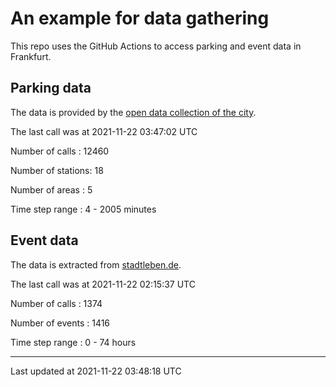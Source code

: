 # An example for data gathering

This repo uses the GitHub Actions to access parking and event data in Frankfurt.

## Parking data
The data is provided by the [open data collection of the city](https://www.offenedaten.frankfurt.de/).

The last call was at 2021-11-22 03:47:02 UTC

Number of calls   : 12460

Number of stations:    18

Number of areas   :     5

Time step range   :     4 -  2005 minutes


## Event data
The data is extracted from [stadtleben.de](https://stadtleben.de/frankfurt/).

The last call was at 2021-11-22 02:15:37 UTC

Number of calls   : 1374

Number of events  : 1416

Time step range   :    0 -   74 hours


----

Last updated at 2021-11-22 03:48:18 UTC
